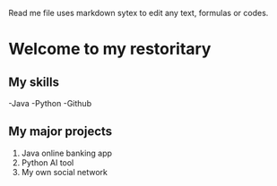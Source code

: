 Read me file uses markdown sytex to edit any text, formulas or codes.

# Welcome to my restoritary

## My skills
-Java
-Python
-Github

## My major projects
1. Java online banking app
2. Python AI tool
3. My own social network
